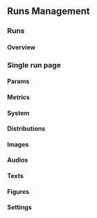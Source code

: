 ## Runs Management

### Runs

#### Overview

### Single run page

#### Params

#### Metrics

#### System

#### Distributions

#### Images

#### Audios

#### Texts

#### Figures

#### Settings
